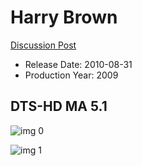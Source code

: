# Harry Brown

[Discussion Post](https://www.avsforum.com/threads/bass-eq-for-filtered-movies.2995212/post-57723992)

* Release Date: 2010-08-31
* Production Year: 2009

## DTS-HD MA 5.1

![img 0](https://i.imgur.com/mVZr4V8.jpg)

![img 1](https://i.imgur.com/elijbpe.jpg)


